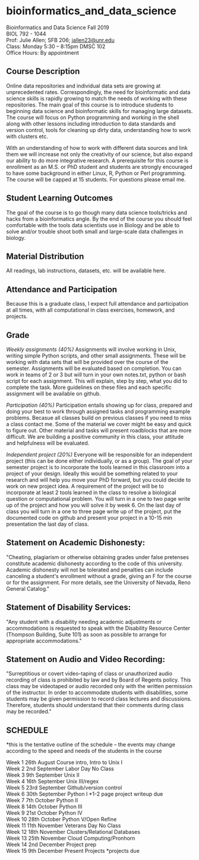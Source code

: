 # bioinformatics_and_data_science


Bioinformatics and Data Science Fall 2019    
BIOL 792 - 1044   
Prof: Julie Allen; SFB 206; jallen23@unr.edu   
Class: Monday 5:30 – 8:15pm DMSC 102   
Office Hours: By appointment    


## Course Description
Online data repositories and individual data sets are growing at unprecedented rates. Correspondingly, the need for bioinformatic and data science skills is rapidly growing to match the needs of working with these repositories. The main goal of this course is to introduce students to beginning data science and bioinformatic skills for managing large datasets. The course will focus on Python programming and working in the shell along with other lessons including introduction to data standards and version control, tools for cleaning up dirty data, understanding how to work with clusters etc. 

With an understanding of how to work with different data sources and link them we will increase not only the creativity of our science, but also expand our ability to do more integrative research. A prerequisite for this course is enrollment as an M.S. or PhD student and students are strongly encouraged to have some background in either Linux, R, Python or Perl programming. The course will be capped at 15 students.  For questions please email me. 

## Student Learning Outcomes
The goal of the course is to go though many data science tools/tricks and hacks from a bioinformatics angle.  By the end of the course you should feel comfortable with the tools data scientists use in Biology and be able to solve and/or trouble shoot both small and large-scale data challenges in biology. 

## Material Distribution
All readings, lab instructions, datasets, etc. will be available here. 

## Attendance and Participation
Because this is a graduate class, I expect full attendance and participation at all times, with all computational in class exercises, homework, and projects.

## Grade
_Weekly assignments (40%)_ Assignments will involve working in Unix, writing simple Python scripts, and other small assignments. These will be working with data sets that will be provided over the course of the semester. Assignments will be evaluated based on completion. You can work in teams of 2 or 3 but will turn in your own notes.txt, python or bash script for each assignment. This will explain, step by step, what you did to complete the task. More guidelines on these files and each specific assignment will be available on github. 

_Participation (40%)_ Participation entails showing up for class, prepared and doing your best to work through assigned tasks and programming example problems. Becasue all classes build on previous classes if you need to miss a class contact me.  Some of the material we cover might be easy and quick to figure out. Other material and tasks will present roadblocks that are more difficult. We are building a positive community in this class, your attitude and helpfulness will be evaluated. 

_Independent project (20%)_ Everyone will be responsible for an independent project (this can be done either individually, or as a group). The goal of your semester project is to incorporate the tools learned in this classroom into a project of your design. Ideally this would be something related to your research and will help you move your PhD forward, but you could decide to work on new project idea. A requirement of the project will be to incorporate at least 2 tools learned in the class to resolve a biological question or computational problem. You will turn in a one to two page write up of the project and how you will solve it by week 6. On the last day of class you will turn in a one to three page write up of the project, put the documented code on github and present your project in a 10-15 min presentation the last day of class. 

## Statement on Academic Dishonesty:
"Cheating, plagiarism or otherwise obtaining grades under false pretenses constitute academic dishonesty according to the code of this university. Academic dishonesty will not be tolerated and penalties can include canceling a student's enrollment without a grade, giving an F for the course or for the assignment. For more details, see the University of Nevada, Reno General Catalog."

## Statement of Disability Services:
"Any student with a disability needing academic adjustments or accommodations is requested to speak with the Disability Resource Center (Thompson Building, Suite 101) as soon as possible to arrange for appropriate accommodations."

## Statement on Audio and Video Recording:
"Surreptitious or covert video-taping of class or unauthorized audio recording of class is prohibited by law and by Board of Regents policy. This class may be videotaped or audio recorded only with the written permission of the instructor. In order to accommodate students with disabilities, some students may be given permission to record class lectures and discussions. Therefore, students should understand that their comments during class may be recorded."

## SCHEDULE
*this is the tentative outline of the schedule – the events may change according to the speed and needs of the students in the course

Week 1 	    26th  August			    Course intro, Intro to Unix I  
Week 2	    2nd   September 		  Labor Day No Class  
Week 3	    9th   September		    Unix II  
Week 4	    16th  September		    Unix III/regex   
Week 5	    23rd  September		    Github/version control   
Week 6	    30th  September		    Python I	              *1-2 page project writeup due   
Week 7	    7th   October			    Python II  
Week 8	    14th  October			    Python III  
Week 9 	    21st  October			    Python IV  
Week 10	    28th  October 			  Python V/Open Refine  
Week 11	    11th  November 		    Veterans Day No Class  
Week 12	    18th  November		    Clusters/Relational Databases  
Week 13	    25th  November		    Cloud Computing/Pronhorn  
Week 14	    2nd   December			  Project prep  
Week 15    9th   December			  Present Projects		    *projects due  



